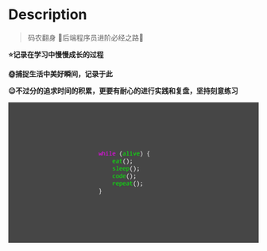 # Description

> 码农翻身 🔔后端程序员进阶必经之路🔔

**⭐记录在学习中慢慢成长的过程**

**🌞捕捉生活中美好瞬间，记录于此**

**😉不过分的追求时间的积累，更要有耐心的进行实践和复盘，坚持刻意练习**

![](_media/img/bg2.png ':size=80%')
